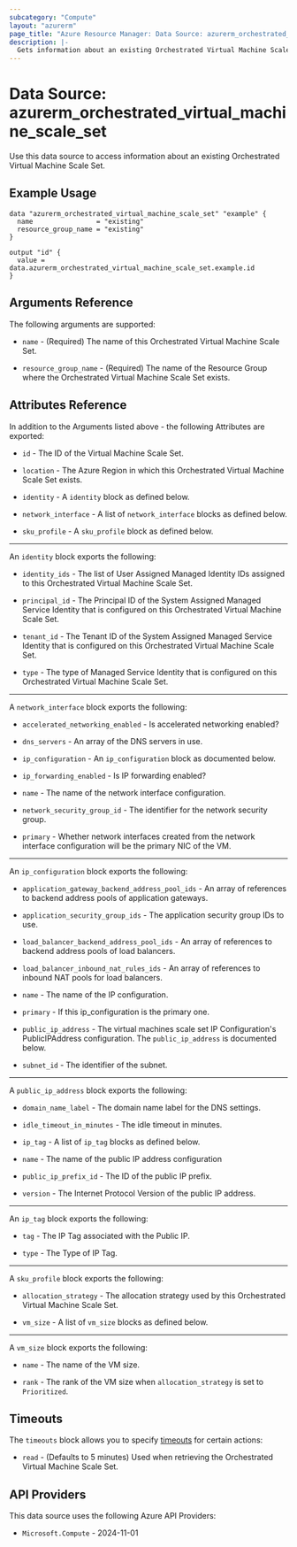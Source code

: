 ```yaml
---
subcategory: "Compute"
layout: "azurerm"
page_title: "Azure Resource Manager: Data Source: azurerm_orchestrated_virtual_machine_scale_set"
description: |-
  Gets information about an existing Orchestrated Virtual Machine Scale Set.
---
```


# Data Source: azurerm_orchestrated_virtual_machine_scale_set

Use this data source to access information about an existing Orchestrated Virtual Machine Scale Set.

## Example Usage

```hcl
data "azurerm_orchestrated_virtual_machine_scale_set" "example" {
  name                = "existing"
  resource_group_name = "existing"
}

output "id" {
  value = data.azurerm_orchestrated_virtual_machine_scale_set.example.id
}
```

## Arguments Reference

The following arguments are supported:

* `name` - (Required) The name of this Orchestrated Virtual Machine Scale Set.

* `resource_group_name` - (Required) The name of the Resource Group where the Orchestrated Virtual Machine Scale Set exists.

## Attributes Reference

In addition to the Arguments listed above - the following Attributes are exported:

* `id` - The ID of the Virtual Machine Scale Set.

* `location` - The Azure Region in which this Orchestrated Virtual Machine Scale Set exists.

* `identity` - A `identity` block as defined below.

* `network_interface` - A list of `network_interface` blocks as defined below.

* `sku_profile` - A `sku_profile` block as defined below.

---

An `identity` block exports the following:

* `identity_ids` - The list of User Assigned Managed Identity IDs assigned to this Orchestrated Virtual Machine Scale Set.

* `principal_id` - The Principal ID of the System Assigned Managed Service Identity that is configured on this Orchestrated Virtual Machine Scale Set.

* `tenant_id` - The Tenant ID of the System Assigned Managed Service Identity that is configured on this Orchestrated Virtual Machine Scale Set.

* `type` - The type of Managed Service Identity that is configured on this Orchestrated Virtual Machine Scale Set.

---

A `network_interface` block exports the following:

* `accelerated_networking_enabled` - Is accelerated networking enabled?

* `dns_servers` - An array of the DNS servers in use.

* `ip_configuration` - An `ip_configuration` block as documented below.

* `ip_forwarding_enabled` - Is IP forwarding enabled?

* `name` - The name of the network interface configuration.

* `network_security_group_id` - The identifier for the network security group.

* `primary` - Whether network interfaces created from the network interface configuration will be the primary NIC of the VM.

---

An `ip_configuration` block exports the following:

* `application_gateway_backend_address_pool_ids` - An array of references to backend address pools of application gateways.

* `application_security_group_ids` -  The application security group IDs to use.

* `load_balancer_backend_address_pool_ids` - An array of references to backend address pools of load balancers.

* `load_balancer_inbound_nat_rules_ids` - An array of references to inbound NAT pools for load balancers.

* `name` - The name of the IP configuration.

* `primary` -  If this ip_configuration is the primary one.

* `public_ip_address` - The virtual machines scale set IP Configuration's PublicIPAddress configuration. The `public_ip_address` is documented below.

* `subnet_id` - The identifier of the subnet.

---

A `public_ip_address` block exports the following:

* `domain_name_label` - The domain name label for the DNS settings.

* `idle_timeout_in_minutes` - The idle timeout in minutes.

* `ip_tag` - A list of `ip_tag` blocks as defined below.

* `name` - The name of the public IP address configuration

* `public_ip_prefix_id` - The ID of the public IP prefix.

* `version` - The Internet Protocol Version of the public IP address.

---

An `ip_tag` block exports the following:

* `tag` - The IP Tag associated with the Public IP.

* `type` - The Type of IP Tag.

---

A `sku_profile` block exports the following:

* `allocation_strategy` - The allocation strategy used by this Orchestrated Virtual Machine Scale Set.

* `vm_size` - A list of `vm_size` blocks as defined below.

---

A `vm_size` block exports the following:

* `name` - The name of the VM size.

* `rank` - The rank of the VM size when `allocation_strategy` is set to `Prioritized`.

## Timeouts

The `timeouts` block allows you to specify [timeouts](https://www.terraform.io/language/resources/syntax#operation-timeouts) for certain actions:

* `read` - (Defaults to 5 minutes) Used when retrieving the Orchestrated Virtual Machine Scale Set.

## API Providers
<!-- This section is generated, changes will be overwritten -->
This data source uses the following Azure API Providers:

* `Microsoft.Compute` - 2024-11-01
